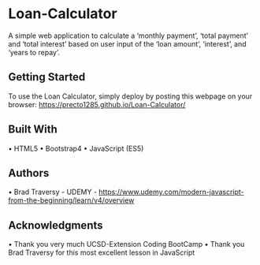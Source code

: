 # Loan-Calculator
A simple web application to calculate a ‘monthly payment’, ‘total payment’ and ‘total interest’ based on user input of the ‘loan amount’, ‘interest’, and ‘years to repay’.

## Getting Started
To use the Loan Calculator, simply deploy by posting this webpage on your browser:
https://precto1285.github.io/Loan-Calculator/
 
## Built With
•	HTML5
•	Bootstrap4
•	JavaScript (ES5)
## Authors
•	Brad Traversy - UDEMY - https://www.udemy.com/modern-javascript-from-the-beginning/learn/v4/overview
## Acknowledgments
•	Thank you very much UCSD-Extension Coding BootCamp
•	Thank you Brad Traversy for this most excellent lesson in JavaScript
